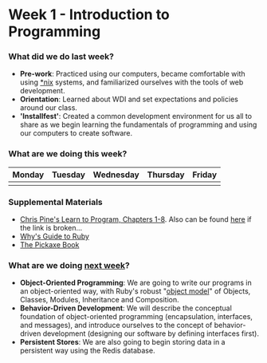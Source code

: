 # Week 1 - Introduction to Programming

### What did we do last week?

- **Pre-work**: Practiced using our computers, became comfortable with using [*nix](http://en.wikipedia.org/wiki/Unix-like) systems, and familiarized ourselves with the tools of web development.
- **Orientation**: Learned about WDI and set expectations and policies around our class.
- **'Installfest'**: Created a common development environment for us all to share as we begin learning the fundamentals of programming and using our computers to create software.

### What are we doing this week?

| Monday | Tuesday | Wednesday | Thursday | Friday |
|:------ |:------- |:--------- |:-------- |:------ |
| | | | | |

### Supplemental Materials

* [Chris Pine's Learn to Program, Chapters 1-8](http://pine.fm/LearnToProgram/). Also can be found [here](http://it-ebooks.info/book/36/) if the link is broken...
* [Why's Guide to Ruby](http://mislav.uniqpath.com/poignant-guide/)
* [The Pickaxe Book](http://ruby-doc.com/docs/ProgrammingRuby/)

### What are we doing [next week](w02/README.md)?

- **Object-Oriented Programming**: We are going to write our programs in an object-oriented way, with Ruby's robust "[object model](http://www.hokstad.com/ruby-object-model)" of Objects, Classes, Modules, Inheritance and Composition.
- **Behavior-Driven Development**: We will describe the conceptual foundation of object-oriented programming (encapsulation, interfaces, and messages), and introduce ourselves to the concept of behavior-driven development (designing our software by defining interfaces first).
- **Persistent Stores**: We are also going to begin storing data in a persistent way using the Redis database.
